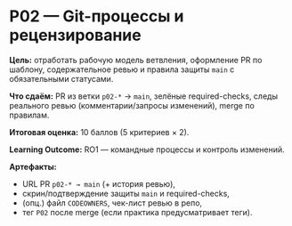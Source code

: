 # P02 — Git-процессы и рецензирование

**Цель:** отработать рабочую модель ветвления, оформление PR по шаблону, содержательное ревью и правила защиты `main` с обязательными статусами.

**Что сдаём:** PR из ветки `p02-*` → `main`, зелёные required-checks, следы реального ревью (комментарии/запросы изменений), merge по правилам.

**Итоговая оценка:** 10 баллов (5 критериев × 2).

**Learning Outcome:** RO1 — командные процессы и контроль изменений.

**Артефакты:**
- URL PR `p02-* → main` (+ история ревью),
- скрин/подтверждение защиты `main` и required-checks,
- (опц.) файл `CODEOWNERS`, чек-лист ревью в репо,
- тег `P02` после merge (если практика предусматривает теги).
